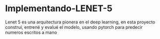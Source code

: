 # Implementando-LENET-5
Lenet 5 es una arquitectura pionera en el deep learning, en esta proyecto construí, entrené y evalué el modelo, usando pytorch para predecir numeros escritos a mano
